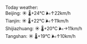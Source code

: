 Today weather:  
Beijing: ☀️   🌡️+24°C 🌬️↑22km/h  
Tianjin: ☀️   🌡️+22°C 🌬️↑11km/h  
Shijiazhuang: ☀️   🌡️+20°C 🌬️→11km/h  
Tangshan: ☀️   🌡️+19°C 🌬️↑10km/h  
